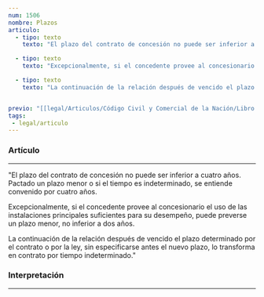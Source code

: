 ```yaml
---
num: 1506
nombre: Plazos
articulo: 
  - tipo: texto
    texto: "El plazo del contrato de concesión no puede ser inferior a cuatro años. Pactado un plazo menor o si el tiempo es indeterminado, se entiende convenido por cuatro años."

  - tipo: texto
    texto: "Excepcionalmente, si el concedente provee al concesionario el uso de las instalaciones principales suficientes para su desempeño, puede preverse un plazo menor, no inferior a dos años."

  - tipo: texto
    texto: "La continuación de la relación después de vencido el plazo determinado por el contrato o por la ley, sin especificarse antes el nuevo plazo, lo transforma en contrato por tiempo indeterminado."


previo: "[[legal/Articulos/Código Civil y Comercial de la Nación/Libro Tercero/Título 4/Capítulo 18/Capítulo 18, Concesión.md|Capítulo 18, Concesión]]"
tags: 
 - legal/articulo
---
```

### Artículo
---
"El plazo del contrato de concesión no puede ser inferior a cuatro años. Pactado un plazo menor o si el tiempo es indeterminado, se entiende convenido por cuatro años.

Excepcionalmente, si el concedente provee al concesionario el uso de las instalaciones principales suficientes para su desempeño, puede preverse un plazo menor, no inferior a dos años.

La continuación de la relación después de vencido el plazo determinado por el contrato o por la ley, sin especificarse antes el nuevo plazo, lo transforma en contrato por tiempo indeterminado."

### Interpretación
---
